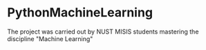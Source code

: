 # PythonMachineLearning
The project was carried out by NUST MISIS students mastering the discipline "Machine Learning"
